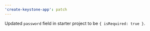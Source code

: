 ```yaml
---
'create-keystone-app': patch
---
```


Updated `password` field in starter project to be `{ isRequired: true }`.

